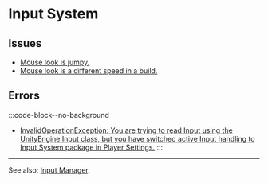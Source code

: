 # Input System
## Issues
- [Mouse look is jumpy.](../Mouse%20Input%20And%20DeltaTime.md)
- [Mouse look is a different speed in a build.](../Mouse%20Input%20And%20DeltaTime.md)

## Errors
:::code-block--no-background
- [InvalidOperationException: You are trying to read Input using the UnityEngine.Input class, but you have switched active Input handling to Input System package in Player Settings.](Input%20System/Input%20Handling.md)
:::


---
See also: [Input Manager](Built-In%20Input.md).
